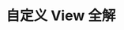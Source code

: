 ---
layout: post_layout
title: 自定义 View 全解
time: 2015年03月10日
location: 北京
pulished: true
excerpt_separator: "Syntax"
---